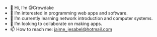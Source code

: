 - 👋 Hi, I’m @Crowdake
- 👀 I’m interested in programming web apps and software.
- 🌱 I’m currently learning network introduction and computer systems.
- 💞️ I’m looking to collaborate on making apps.
- 📫 How to reach me: jaime_jesabel@hotmail.com
